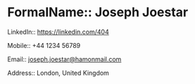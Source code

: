 # FormalName:: Joseph Joestar

LinkedIn:: https://linkedin.com/404

Mobile:: +44 1234 56789

Email:: joseph.joestar@hamonmail.com

Address:: London, United Kingdom
